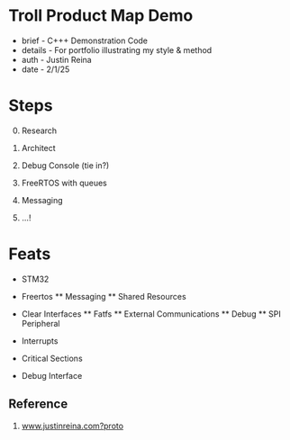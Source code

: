 # Troll Product Map Demo

* brief - C+++ Demonstration Code
* details - For portfolio illustrating my style & method
* auth - Justin Reina
* date - 2/1/25


# Steps

0. Research

1. Architect

2. Debug Console (tie in?)

3. FreeRTOS with queues

4. Messaging

5. ...!

# Feats

* STM32

* Freertos
** Messaging
** Shared Resources

* Clear Interfaces
** Fatfs
** External Communications
** Debug
** SPI Peripheral

* Interrupts

* Critical Sections

* Debug Interface


## Reference

1. www.justinreina.com?proto
	

